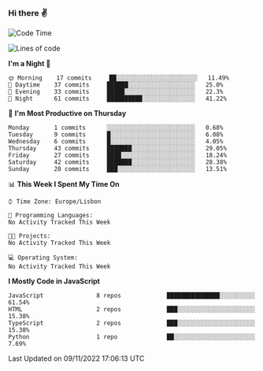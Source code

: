 ### Hi there :v:

<!--
**eusebioaddsilva/eusebioaddsilva** is a ✨ _special_ ✨ repository because its `README.md` (this file) appears on your GitHub profile.

<!--START_SECTION:waka-->
![Code Time](http://img.shields.io/badge/Code%20Time-35%20hrs%2012%20mins-blue)

![Lines of code](https://img.shields.io/badge/From%20Hello%20World%20I%27ve%20Written-643%20Thousand%20lines%20of%20code-blue)

**I'm a Night 🦉** 

```text
🌞 Morning    17 commits     ██░░░░░░░░░░░░░░░░░░░░░░░   11.49% 
🌆 Daytime    37 commits     ██████░░░░░░░░░░░░░░░░░░░   25.0% 
🌃 Evening    33 commits     █████░░░░░░░░░░░░░░░░░░░░   22.3% 
🌙 Night      61 commits     ██████████░░░░░░░░░░░░░░░   41.22%

```
📅 **I'm Most Productive on Thursday** 

```text
Monday       1 commits      ░░░░░░░░░░░░░░░░░░░░░░░░░   0.68% 
Tuesday      9 commits      █░░░░░░░░░░░░░░░░░░░░░░░░   6.08% 
Wednesday    6 commits      █░░░░░░░░░░░░░░░░░░░░░░░░   4.05% 
Thursday     43 commits     ███████░░░░░░░░░░░░░░░░░░   29.05% 
Friday       27 commits     ████░░░░░░░░░░░░░░░░░░░░░   18.24% 
Saturday     42 commits     ███████░░░░░░░░░░░░░░░░░░   28.38% 
Sunday       20 commits     ███░░░░░░░░░░░░░░░░░░░░░░   13.51%

```


📊 **This Week I Spent My Time On** 

```text
⌚︎ Time Zone: Europe/Lisbon

💬 Programming Languages: 
No Activity Tracked This Week

🐱‍💻 Projects: 
No Activity Tracked This Week

💻 Operating System: 
No Activity Tracked This Week

```

**I Mostly Code in JavaScript** 

```text
JavaScript               8 repos             ███████████████░░░░░░░░░░   61.54% 
HTML                     2 repos             ███░░░░░░░░░░░░░░░░░░░░░░   15.38% 
TypeScript               2 repos             ███░░░░░░░░░░░░░░░░░░░░░░   15.38% 
Python                   1 repo              ██░░░░░░░░░░░░░░░░░░░░░░░   7.69%

```



 Last Updated on 09/11/2022 17:06:13 UTC
<!--END_SECTION:waka-->
